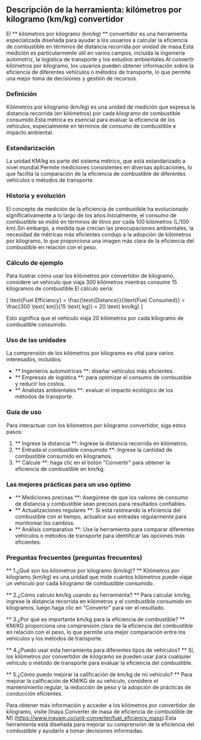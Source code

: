 ## Descripción de la herramienta: kilómetros por kilogramo (km/kg) convertidor

El ** kilómetros por kilogramo (km/kg) ** convertidor es una herramienta especializada diseñada para ayudar a los usuarios a calcular la eficiencia de combustible en términos de distancia recorrida por unidad de masa.Esta medición es particularmente útil en varios campos, incluida la ingeniería automotriz, la logística de transporte y los estudios ambientales.Al convertir kilómetros por kilogramo, los usuarios pueden obtener información sobre la eficiencia de diferentes vehículos o métodos de transporte, lo que permite una mejor toma de decisiones y gestión de recursos.

### Definición

Kilómetros por kilogramo (km/kg) es una unidad de medición que expresa la distancia recorrida (en kilómetros) por cada kilogramo de combustible consumido.Esta métrica es esencial para evaluar la eficiencia de los vehículos, especialmente en términos de consumo de combustible e impacto ambiental.

### Estandarización

La unidad KM/kg es parte del sistema métrico, que está estandarizado a nivel mundial.Permite mediciones consistentes en diversas aplicaciones, lo que facilita la comparación de la eficiencia de combustible de diferentes vehículos o métodos de transporte.

### Historia y evolución

El concepto de medición de la eficiencia de combustible ha evolucionado significativamente a lo largo de los años.Inicialmente, el consumo de combustible se midió en términos de litros por cada 100 kilómetros (L/100 km).Sin embargo, a medida que crecían las preocupaciones ambientales, la necesidad de métricas más eficientes condujo a la adopción de kilómetros por kilogramo, lo que proporciona una imagen más clara de la eficiencia del combustible en relación con el peso.

### Cálculo de ejemplo

Para ilustrar cómo usar los kilómetros por convertidor de kilogramo, considere un vehículo que viaja 300 kilómetros mientras consume 15 kilogramos de combustible.El cálculo sería:

\[ \text{Fuel Efficiency} = \frac{\text{Distance}}{\text{Fuel Consumed}} = \frac{300 \text{ km}}{15 \text{ kg}} = 20 \text{ km/kg} \]

Esto significa que el vehículo viaja 20 kilómetros por cada kilogramo de combustible consumido.

### Uso de las unidades

La comprensión de los kilómetros por kilogramo es vital para varios interesados, incluidos:

- ** Ingenieros automotrices **: diseñar vehículos más eficientes.
- ** Empresas de logística **: para optimizar el consumo de combustible y reducir los costos.
- ** Analistas ambientales **: evaluar el impacto ecológico de los métodos de transporte.

### Guía de uso

Para interactuar con los kilómetros por kilogramo convertidor, siga estos pasos:

1. ** Ingrese la distancia **: Ingrese la distancia recorrida en kilómetros.
2. ** Entrada el combustible consumido **: Ingrese la cantidad de combustible consumido en kilogramos.
3. ** Calcule **: haga clic en el botón "Convertir" para obtener la eficiencia de combustible en km/kg.

### Las mejores prácticas para un uso óptimo

- ** Mediciones precisas **: Asegúrese de que los valores de consumo de distancia y combustible sean precisos para resultados confiables.
- ** Actualizaciones regulares **: Si está rastreando la eficiencia del combustible con el tiempo, actualice sus entradas regularmente para monitorear los cambios.
- ** Análisis comparativo **: Use la herramienta para comparar diferentes vehículos o métodos de transporte para identificar las opciones más eficientes.

### Preguntas frecuentes (preguntas frecuentes)

** 1.¿Qué son los kilómetros por kilogramo (km/kg)? **
Kilómetros por kilogramo (km/kg) es una unidad que mide cuántos kilómetros puede viajar un vehículo por cada kilogramo de combustible consumido.

** 2.¿Cómo calculo km/kg usando su herramienta? **
Para calcular km/kg, ingrese la distancia recorrida en kilómetros y el combustible consumido en kilogramos, luego haga clic en "Convertir" para ver el resultado.

** 3.¿Por qué es importante km/kg para la eficiencia de combustible? **
KM/KG proporciona una comprensión clara de la eficiencia del combustible en relación con el peso, lo que permite una mejor comparación entre los vehículos y los métodos de transporte.

** 4.¿Puedo usar esta herramienta para diferentes tipos de vehículos? **
Sí, los kilómetros por convertidor de kilogramo se pueden usar para cualquier vehículo o método de transporte para evaluar la eficiencia del combustible.

** 5.¿Cómo puedo mejorar la calificación de km/kg de mi vehículo? **
Para mejorar la calificación de KM/KG de su vehículo, considere el mantenimiento regular, la reducción de peso y la adopción de prácticas de conducción eficientes.

Para obtener más información y acceder a los kilómetros por convertidor de kilogramo, visite [Inaya Converter de masa de eficiencia de combustible de M] (https://www.inayam.co/unit-converter/fuel_eficiency_mass).Esta herramienta está diseñada para mejorar su comprensión de la eficiencia del combustible y ayudarlo a tomar decisiones informadas.